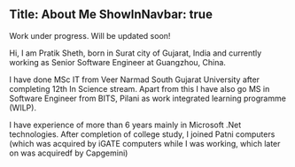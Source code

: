 Title: About Me
ShowInNavbar: true
---
Work under progress. Will be updated soon!

Hi, I am Pratik Sheth, born in Surat city of Gujarat, India and currently working as Senior Software Engineer at Guangzhou, China.

I have done MSc IT from Veer Narmad South Gujarat University after completing 12th In Science stream. Apart from this I have also go MS in Software Engineer from BITS, Pilani as work integrated learning programme (WILP).

I have experience of more than 6 years mainly in Microsoft .Net technologies. After completion of college study, I joined Patni computers (which was acquired by iGATE computers while I was working, which later on was acquiredf by Capgemini)
